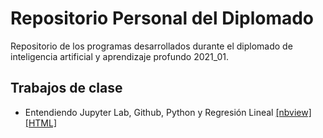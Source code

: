 # Repositorio Personal del Diplomado
Repositorio de los programas desarrollados durante el diplomado de inteligencia artificial y aprendizaje profundo 2021_01.

## Trabajos de clase
* Entendiendo Jupyter Lab, Github, Python y Regresión Lineal [[nbview]](https://nbviewer.jupyter.org/github/slopezay/Repo_Diplomado_Personal/blob/main/RegresionLineal/RegresionLineal.ipynb "nbview")[[HTML]](https://htmlpreview.github.io/?https://github.com/slopezay/Repo_Diplomado_Personal/blob/main/RegresionLineal/RegresionLineal.html)
